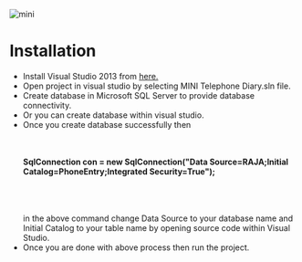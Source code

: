 ![mini](https://cloud.githubusercontent.com/assets/23516674/24597179/c19438fa-1861-11e7-910b-ed49c847bbf1.PNG)



<h1>Installation</h1>

<ul>

<li>Install Visual Studio 2013 from <a href="https://www.visualstudio.com/downloads/">here.</a></li>

<li>Open project in visual studio by selecting MINI Telephone Diary.sln file.</li>

<li>Create database in Microsoft SQL Server to provide database connectivity.</li>

<li>Or you can create database within visual studio.</li>

<li>Once you create database successfully then <br><br><br><b><p>SqlConnection con = new SqlConnection("Data Source=RAJA;Initial Catalog=PhoneEntry;Integrated Security=True");</p></b><br><br><br> in the above command change Data Source to your database name and Initial Catalog to your table name by opening source code within Visual Studio.</li>

<li>Once you are done with above process then run the project.</li>

</ul>
